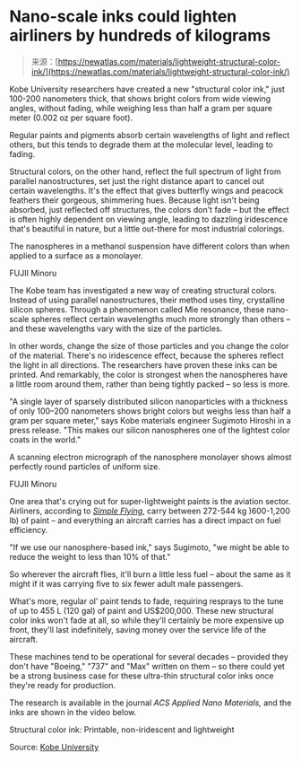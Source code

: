 <!--yml
category: 未分类
date: 2024-05-27 14:33:17
-->

# Nano-scale inks could lighten airliners by hundreds of kilograms

> 来源：[https://newatlas.com/materials/lightweight-structural-color-ink/](https://newatlas.com/materials/lightweight-structural-color-ink/)

Kobe University researchers have created a new "structural color ink," just 100-200 nanometers thick, that shows bright colors from wide viewing angles, without fading, while weighing less than half a gram per square meter (0.002 oz per square foot).

Regular paints and pigments absorb certain wavelengths of light and reflect others, but this tends to degrade them at the molecular level, leading to fading.

Structural colors, on the other hand, reflect the full spectrum of light from parallel nanostructures, set just the right distance apart to cancel out certain wavelengths. It's the effect that gives butterfly wings and peacock feathers their gorgeous, shimmering hues. Because light isn't being absorbed, just reflected off structures, the colors don't fade – but the effect is often highly dependent on viewing angle, leading to dazzling iridescence that's beautiful in nature, but a little out-there for most industrial colorings.

The nanospheres in a methanol suspension have different colors than when applied to a surface as a monolayer.

FUJII Minoru

The Kobe team has investigated a new way of creating structural colors. Instead of using parallel nanostructures, their method uses tiny, crystalline silicon spheres. Through a phenomenon called Mie resonance, these nano-scale spheres reflect certain wavelengths much more strongly than others – and these wavelengths vary with the size of the particles.

In other words, change the size of those particles and you change the color of the material. There's no iridescence effect, because the spheres reflect the light in all directions. The researchers have proven these inks can be printed. And remarkably, the color is strongest when the nanospheres have a little room around them, rather than being tightly packed – so less is more.

"A single layer of sparsely distributed silicon nanoparticles with a thickness of only 100–200 nanometers shows bright colors but weighs less than half a gram per square meter," says Kobe materials engineer Sugimoto Hiroshi in a press release. "This makes our silicon nanospheres one of the lightest color coats in the world."

A scanning electron micrograph of the nanosphere monolayer shows almost perfectly round particles of uniform size.

FUJII Minoru

One area that's crying out for super-lightweight paints is the aviation sector. Airliners, according to *[Simple Flying](https://simpleflying.com/why-most-aircraft-are-painted-white/)*, carry between 272-544 kg )600-1,200 lb) of paint – and everything an aircraft carries has a direct impact on fuel efficiency.

"If we use our nanosphere-based ink," says Sugimoto, "we might be able to reduce the weight to less than 10% of that."

So wherever the aircraft flies, it'll burn a little less fuel – about the same as it might if it was carrying five to six fewer adult male passengers.

What's more, regular ol' paint tends to fade, requiring resprays to the tune of up to 455 L (120 gal) of paint and US$200,000\. These new structural color inks won't fade at all, so while they'll certainly be more expensive up front, they'll last indefinitely, saving money over the service life of the aircraft.

These machines tend to be operational for several decades – provided they don't have "Boeing," "737" and "Max" written on them – so there could yet be a strong business case for these ultra-thin structural color inks once they're ready for production.

The research is available in the journal *ACS Applied Nano Materials,* and the inks are shown in the video below.

Structural color ink: Printable, non-iridescent and lightweight

Source: [Kobe University](https://www.kobe-u.ac.jp/en/news/article/20240131-21760/)